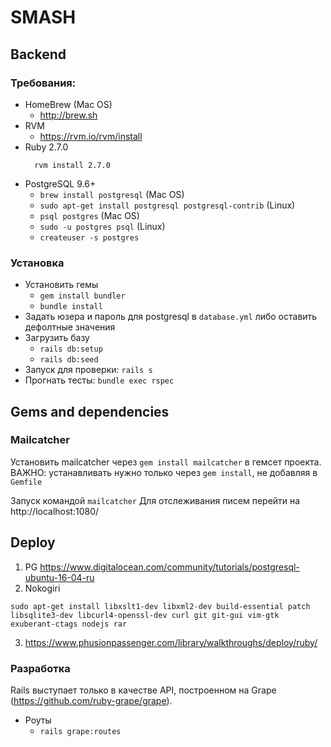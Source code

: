 # SMASH

## Backend

### Требования:

- HomeBrew (Mac OS)
  - http://brew.sh
- RVM
  - https://rvm.io/rvm/install
- Ruby 2.7.0
  ```
    rvm install 2.7.0
  ```
- PostgreSQL 9.6+
  - `brew install postgresql` (Mac OS)
  - `sudo apt-get install postgresql postgresql-contrib` (Linux)
  - `psql postgres` (Mac OS)
  - `sudo -u postgres psql` (Linux)
  - `createuser -s postgres`

### Установка
- Установить гемы
  - `gem install bundler`
  - `bundle install`
- Задать юзера и пароль для postgresql в `database.yml` либо оставить дефолтные значения
- Загрузить базу
  - `rails db:setup`
  - `rails db:seed`
- Запуск для проверки: `rails s`
- Прогнать тесты: `bundle exec rspec`

## Gems and dependencies
### Mailcatcher

Установить mailcatcher через `gem install mailcatcher` в гемсет проекта.
ВАЖНО: устанавливать нужно только через `gem install`, не добавляя в `Gemfile`

Запуск командой `mailcatcher`
Для отслеживания писем перейти на http://localhost:1080/

## Deploy

1. PG https://www.digitalocean.com/community/tutorials/postgresql-ubuntu-16-04-ru
2. Nokogiri
```
sudo apt-get install libxslt1-dev libxml2-dev build-essential patch libsqlite3-dev libcurl4-openssl-dev curl git git-gui vim-gtk exuberant-ctags nodejs rar
```
3. https://www.phusionpassenger.com/library/walkthroughs/deploy/ruby/

### Разработка

Rails выступает только в качестве API, построенном на Grape (https://github.com/ruby-grape/grape).
- Роуты
  - `rails grape:routes`
